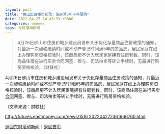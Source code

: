 ```yaml
---
layout: post
title: "佛山出台楼市新政：住房满5年不再限购"
date: 2022-04-27 14:43:33 +0800
categories: emnews
tags: 东财滚动新闻
---
```

> 4月26日佛山市住房和城乡建设局发布关于优化存量商品住房政策的通知，对最近一次契税缴纳时间或不动产登记时间满5年的商品房，居民家庭在线上办理购房资格核验时，该商品房不计入居民家庭拥有住房套数。同时，该商品住房在进行买卖合同网签、赠与、司法拍卖等转让手续时，无需进行购房资格核验。（财联社）

<p>4月26日佛山市住房和城乡建设局发布关于优化存量商品住房政策的通知，对最近一次契税缴纳时间或不动产登记时间满5年的商品房，居民家庭在线上办理购房资格核验时，该商品房不计入居民家庭拥有住房套数。同时，该商品住房在进行买卖<span id="Info.3300"><a href="http://data.eastmoney.com/zdht/" class="infokey">合同</a></span>网签、赠与、司法拍卖等转让手续时，无需进行购房资格核验。</p><p class="em_media">（文章来源：财联社）</p>

<http://futures.eastmoney.com/news/1516,202204272361666760.html>

[返回东财滚动新闻](//finews.withounder.com/emnews/)｜[返回首页](//finews.withounder.com/)